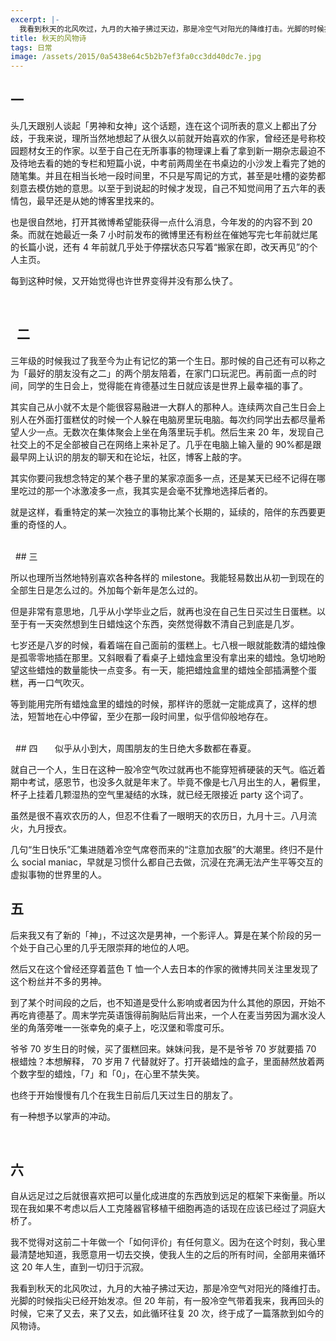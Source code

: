 ```yaml
---
excerpt: |-
  我看到秋天的北风吹过，九月的大袖子拂过天边，那是冷空气对阳光的降维打击。光脚的时候指尖已经开始发凉。但20年前，有一股冷空气带着我来，我再回头的时候，它来了又去，来了又去，如此循环往复20次，终于成了一篇落款到如今的风物诗。
title: 秋天的风物诗
tags: 日常
image: /assets/2015/0a5438e64c5b2b7ef3fa0cc3dd40dc7e.jpg
---
```


## 一

头几天跟别人谈起「男神和女神」这个话题，连在这个词所表的意义上都出了分歧，于我来说，理所当然地想起了从很久以前就开始喜欢的作家，曾经还是号称校园题材女王的作家。以至于自己在无所事事的物理课上看了拿到新一期杂志最迫不及待地去看的她的专栏和短篇小说，中考前两周坐在书桌边的小沙发上看完了她的随笔集。并且在相当长地一段时间里，不只是写周记的方式，甚至是吐槽的姿势都刻意去模仿她的意思。以至于到说起的时候才发现，自己不知觉间用了五六年的表情包，最早还是从她的博客里找来的。

也是很自然地，打开其微博希望能获得一点什么消息，今年发的的内容不到 20 条。而就在她最近一条 7 小时前发布的微博里还有粉丝在催她写完七年前就烂尾的长篇小说，还有 4 年前就几乎处于停摆状态只写着“搬家在即，改天再见”的个人主页。

每到这种时候，又开始觉得也许世界变得并没有那么快了。

<br>

##   二

三年级的时候我过了我至今为止有记忆的第一个生日。那时候的自己还有可以称之为「最好的朋友没有之二」的两个朋友陪着，在家门口玩泥巴。再前面一点的时间，同学的生日会上，觉得能在肯德基过生日就应该是世界上最幸福的事了。

其实自己从小就不太是个能很容易融进一大群人的那种人。连续两次自己生日会上别人在外面打蛋糕仗的时候一个人躲在电脑房里玩电脑。每次约同学出去都尽量希望人少一点。无数次在集体聚会上坐在角落里玩手机。然后生来 20 年，发现自己社交上的不足全部被自己在网络上来补足了。几乎在电脑上输入量的 90%都是跟最早网上认识的朋友的聊天和在论坛，社区，博客上敲的字。

其实你要问我想念特定的某个巷子里的某家凉面多一点，还是某天已经不记得在哪里吃过的那一个冰激凌多一点，我其实是会毫不犹豫地选择后者的。

就是这样，看重特定的某一次独立的事物比某个长期的，延续的，陪伴的东西要更重的奇怪的人。

<br>
 
## 三

所以也理所当然地特别喜欢各种各样的 milestone。我能轻易数出从初一到现在的全部生日是怎么过的。外加每个新年是怎么过的。

但是非常有意思地，几乎从小学毕业之后，就再也没在自己生日买过生日蛋糕。以至于有一天突然想到生日蜡烛这个东西，突然觉得数不清自己到底是几岁。

七岁还是八岁的时候，看着端在自己面前的蛋糕上。七八根一眼就能数清的蜡烛像是孤零零地插在那里。又斜眼看了看桌子上蜡烛盒里没有拿出来的蜡烛。急切地盼望这些蜡烛的数量能快一点变多。有一天，能把蜡烛盒里的蜡烛全部插满整个蛋糕，再一口气吹灭。

等到能用完所有蜡烛盒里的蜡烛的时候，那样许的愿就一定能成真了，这样的想法，短暂地在心中停留，至少在那一段时间里，似乎信仰般地存在。

<br>
 
## 四
      似乎从小到大，周围朋友的生日绝大多数都在春夏。

就自己一个人，生日在这种一股冷空气吹过就再也不能穿短裤硬装的天气。临近着期中考试，感恩节，也没多久就是年末了。毕竟不像是七八月出生的人，暑假里，杯子上挂着几颗湿热的空气里凝结的水珠，就已经无限接近 party 这个词了。

虽然是很不喜欢农历的人，但忍不住看了一眼明天的农历日，九月十三。八月流火，九月授衣。

几句“生日快乐”汇集进随着冷空气席卷而来的“注意加衣服”的大潮里。终归不是什么 social maniac，早就是习惯什么都自己去做，沉浸在充满无法产生平等交互的虚拟事物的世界里的人。
 <br>

## 五

后来我又有了新的「神」，不过这次是男神，一个影评人。算是在某个阶段的另一个处于自己心里的几乎无限崇拜的地位的人吧。

然后又在这个曾经还穿着蓝色 T 恤一个人去日本的作家的微博共同关注里发现了这个粉丝并不多的男神。

到了某个时间段的之后，也不知道是受什么影响或者因为什么其他的原因，开始不再吃肯德基了。周末学完英语饿得前胸贴后背出来，一个人在麦当劳因为漏水没人坐的角落旁唯一一张幸免的桌子上，吃汉堡和零度可乐。

爷爷 70 岁生日的时候，买了蛋糕回来。妹妹问我，是不是爷爷 70 岁就要插 70 根蜡烛？本想解释， 70 岁用 7 代替就好了。打开装蜡烛的盒子，里面赫然放着两个数字型的蜡烛，「7」和「0」，在心里不禁失笑。

也终于开始慢慢有几个在我生日前后几天过生日的朋友了。

有一种想予以掌声的冲动。

<br>

## 六

自从远足过之后就很喜欢把可以量化成进度的东西放到远足的框架下来衡量。所以现在我如果不考虑以后人工克隆器官移植干细胞再造的话现在应该已经过了洞庭大桥了。

我不觉得对这前二十年做一个「如何评价」有任何意义。因为在这个时刻，我心里最清楚地知道，我愿意用一切去交换，使我人生的之后的所有时间，全部用来循环这 20 年人生，直到一切归于沉寂。

我看到秋天的北风吹过，九月的大袖子拂过天边，那是冷空气对阳光的降维打击。光脚的时候指尖已经开始发凉。但 20 年前，有一股冷空气带着我来，我再回头的时候，它来了又去，来了又去，如此循环往复 20 次，终于成了一篇落款到如今的风物诗。
